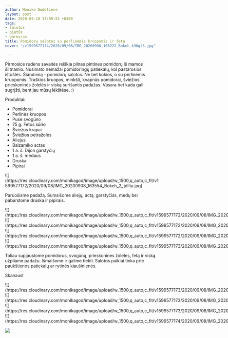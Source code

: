```yaml
---
author: Monika Godelienė
layout: post
date: 2020-09-10 17:59:52 +0300
tags:
- salotos
- pietūs
- garnyras
title: Pomidorų salotos su perlinėmis kruopomis ir feta
cover: "/v1599577174/2020/09/08/IMG_20200908_165222_Bokeh_k96gl3.jpg"

---
```

Pirmosios rudens savaitės reiškia pilnas pintines pomidorų iš mamos šiltnamio. Nusimato nemažai pomidoringų patiekalų, kol pastarosios ištuštės. Šiandieną - pomidorų salotos. Ne bet kokios, o su perlinėmis kruopomis. Traškios kruopos, minkšti, kvapnūs pomidorai, šviežios prieskoninės žolelės ir viską surišantis padažas. Vasara bet kada gali sugrįžti, bent jau mūsų lėkštėse. :)

Produktai:

* <span itemprop="recipeIngredient">Pomidorai</span>
* <span itemprop="recipeIngredient">Perlinės kruopos</span>
* <span itemprop="recipeIngredient">Pusė svogūno</span>
* <span itemprop="recipeIngredient">75 g. Fetos sūrio</span>
* <span itemprop="recipeIngredient">Šviežūs krapai</span>
* <span itemprop="recipeIngredient">Šviežios petražolės</span>
* <span itemprop="recipeIngredient">Aliejus</span>
* <span itemprop="recipeIngredient">Balzamiko actas</span>
* <span itemprop="recipeIngredient">1 a. š. Dijon garstyčių</span>
* <span itemprop="recipeIngredient">1 a. š. medaus</span>
* <span itemprop="recipeIngredient">Druska</span>
* <span itemprop="recipeIngredient">Pipirai</span>

<div itemprop="recipeInstructions" markdown="1">  
![](https://res.cloudinary.com/monikagod/image/upload/w_1500,q_auto,c_fit/v1599577172/2020/09/08/IMG_20200908_163554_Bokeh_2_jdllta.jpg)

Paruošiame padažą. Sumaišome aliejų, actą, garstyčias, medų bei pabarstome  druska ir pipirais.

<div class="row">
<div class="six columns" markdown="1">
![](https://res.cloudinary.com/monikagod/image/upload/w_1500,q_auto,c_fit/v1599577172/2020/09/08/IMG_20200908_163347_Bokeh_2_yr89gp.jpg)
</div>
<div class="six columns" markdown="1">
![](https://res.cloudinary.com/monikagod/image/upload/w_1500,q_auto,c_fit/v1599577172/2020/09/08/IMG_20200908_163717_Bokeh_2_nyhnco.jpg)
</div>
</div>

<div class="row">
<div class="six columns" markdown="1">
![](https://res.cloudinary.com/monikagod/image/upload/w_1500,q_auto,c_fit/v1599577172/2020/09/08/IMG_20200908_163834_Bokeh_2_r0hoag.jpg)  
</div>
<div class="six columns" markdown="1">
![](https://res.cloudinary.com/monikagod/image/upload/w_1500,q_auto,c_fit/v1599577173/2020/09/08/IMG_20200908_164029_Bokeh_2_yzhgfb.jpg)
</div>
</div>

Toliau supjaustome pomidorus, svogūną, prieskonines žoleles, fetą ir viską užpilame padažu. Išmaišome ir galime tiekti. Salotos puikiai tinka prie paukštienos patiekalų ar rytinės kiaušinienės.  
</div>

Skanaus!

<div class="row">
<div class="six columns" markdown="1">
![](https://res.cloudinary.com/monikagod/image/upload/w_1500,q_auto,c_fit/v1599577173/2020/09/08/IMG_20200908_164309_Bokeh_2_cv2ia4.jpg)
</div>
<div class="six columns" markdown="1">
![](https://res.cloudinary.com/monikagod/image/upload/w_1500,q_auto,c_fit/v1599577173/2020/09/08/IMG_20200908_164427_Bokeh_2_dwjssf.jpg)
</div>
</div>

<div class="row">
<div class="six columns" markdown="1">
![](https://res.cloudinary.com/monikagod/image/upload/w_1500,q_auto,c_fit/v1599577173/2020/09/08/IMG_20200908_164521_Bokeh_2_isrwvz.jpg)
</div>
<div class="six columns" markdown="1">
![](https://res.cloudinary.com/monikagod/image/upload/w_1500,q_auto,c_fit/v1599577174/2020/09/08/IMG_20200908_164553_Bokeh_2_gjslmr.jpg)
</div>
</div>

![](https://res.cloudinary.com/monikagod/image/upload/w_1500,q_auto,c_fit/v1599577174/2020/09/08/IMG_20200908_165146_Bokeh_2_exugq8.jpg)